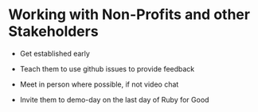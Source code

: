 # Working with Non-Profits and other Stakeholders

- Get established early

- Teach them to use github issues to provide feedback

- Meet in person where possible, if not video chat

- Invite them to demo-day on the last day of Ruby for Good
